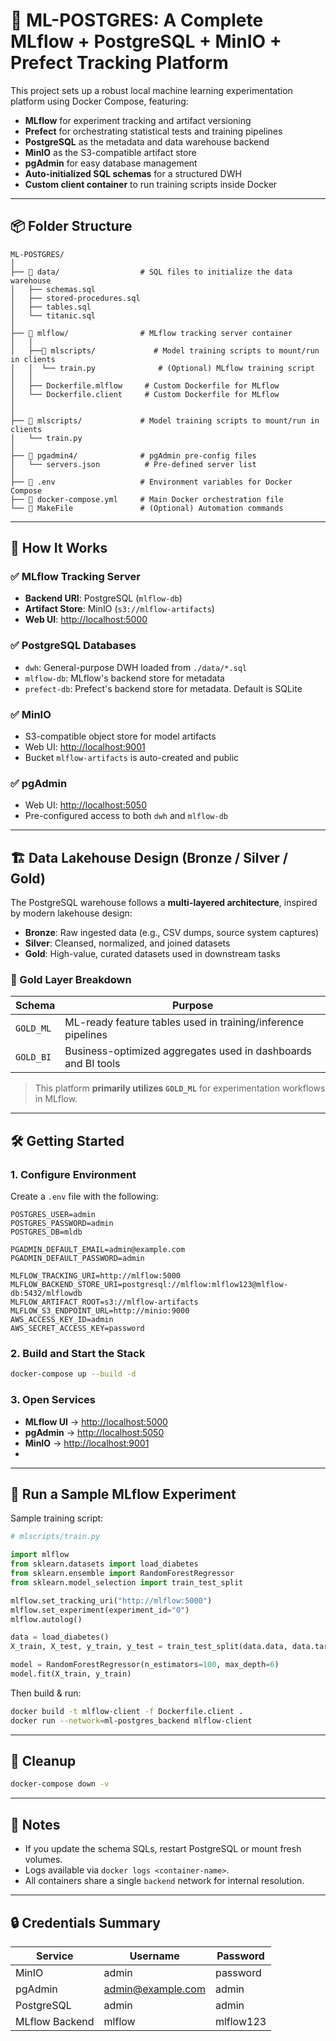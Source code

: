 # 🧠 ML-POSTGRES: A Complete MLflow + PostgreSQL + MinIO + Prefect Tracking Platform

This project sets up a robust local machine learning experimentation platform using Docker Compose, featuring:

- **MLflow** for experiment tracking and artifact versioning
- **Prefect** for orchestrating statistical tests and training pipelines
- **PostgreSQL** as the metadata and data warehouse backend
- **MinIO** as the S3-compatible artifact store
- **pgAdmin** for easy database management
- **Auto-initialized SQL schemas** for a structured DWH
- **Custom client container** to run training scripts inside Docker

---

## 📦 Folder Structure

```
ML-POSTGRES/
│
├── 📂 data/                  # SQL files to initialize the data warehouse
│   ├── schemas.sql
│   ├── stored-procedures.sql
│   ├── tables.sql
│   └── titanic.sql
│
├── 📂 mlflow/                # MLflow tracking server container
│   │
│   ├──📂 mlscripts/             # Model training scripts to mount/run in clients
│   │  └── train.py              # (Optional) MLflow training script
│   │
│   ├── Dockerfile.mlflow     # Custom Dockerfile for MLflow
│   └── Dockerfile.client     # Custom Dockerfile for MLflow
│   
│
├── 📂 mlscripts/             # Model training scripts to mount/run in clients
│   └── train.py
│
├── 📂 pgadmin4/              # pgAdmin pre-config files
│   └── servers.json          # Pre-defined server list
│ 
├── 📄 .env                   # Environment variables for Docker Compose
├── 📄 docker-compose.yml     # Main Docker orchestration file
└── 📄 MakeFile               # (Optional) Automation commands
```

---

## 🚀 How It Works

### ✅ MLflow Tracking Server

- **Backend URI**: PostgreSQL (`mlflow-db`)
- **Artifact Store**: MinIO (`s3://mlflow-artifacts`)
- **Web UI**: [http://localhost:5000](http://localhost:5000)

### ✅ PostgreSQL Databases

- `dwh`: General-purpose DWH loaded from `./data/*.sql`
- `mlflow-db`: MLflow's backend store for metadata
- `prefect-db`: Prefect's backend store for metadata. Default is SQLite
### ✅ MinIO

- S3-compatible object store for model artifacts
- Web UI: [http://localhost:9001](http://localhost:9001)
- Bucket `mlflow-artifacts` is auto-created and public

### ✅ pgAdmin

- Web UI: [http://localhost:5050](http://localhost:5050)
- Pre-configured access to both `dwh` and `mlflow-db`


---

## 🏗️ Data Lakehouse Design (Bronze / Silver / Gold)

The PostgreSQL warehouse follows a **multi-layered architecture**, inspired by modern lakehouse design:

- **Bronze**: Raw ingested data (e.g., CSV dumps, source system captures)
- **Silver**: Cleansed, normalized, and joined datasets
- **Gold**: High-value, curated datasets used in downstream tasks

### 🥇 Gold Layer Breakdown

| Schema     | Purpose                                                                 |
|------------|-------------------------------------------------------------------------|
| `GOLD_ML`  | ML-ready feature tables used in training/inference pipelines            |
| `GOLD_BI`  | Business-optimized aggregates used in dashboards and BI tools          |

> This platform **primarily utilizes `GOLD_ML`** for experimentation workflows in MLflow.

---

## 🛠️ Getting Started

### 1. Configure Environment

Create a `.env` file with the following:

```env
POSTGRES_USER=admin
POSTGRES_PASSWORD=admin
POSTGRES_DB=mldb

PGADMIN_DEFAULT_EMAIL=admin@example.com
PGADMIN_DEFAULT_PASSWORD=admin

MLFLOW_TRACKING_URI=http://mlflow:5000
MLFLOW_BACKEND_STORE_URI=postgresql://mlflow:mlflow123@mlflow-db:5432/mlflowdb
MLFLOW_ARTIFACT_ROOT=s3://mlflow-artifacts
MLFLOW_S3_ENDPOINT_URL=http://minio:9000
AWS_ACCESS_KEY_ID=admin
AWS_SECRET_ACCESS_KEY=password
```

### 2. Build and Start the Stack

```bash
docker-compose up --build -d
```

### 3. Open Services

- **MLflow UI** → [http://localhost:5000](http://localhost:5000)
- **pgAdmin** → [http://localhost:5050](http://localhost:5050)
- **MinIO** → [http://localhost:9001](http://localhost:9001)
- 
---

## 🧪 Run a Sample MLflow Experiment

Sample training script:

```python
# mlscripts/train.py

import mlflow
from sklearn.datasets import load_diabetes
from sklearn.ensemble import RandomForestRegressor
from sklearn.model_selection import train_test_split

mlflow.set_tracking_uri("http://mlflow:5000")
mlflow.set_experiment(experiment_id="0")
mlflow.autolog()

data = load_diabetes()
X_train, X_test, y_train, y_test = train_test_split(data.data, data.target)

model = RandomForestRegressor(n_estimators=100, max_depth=6)
model.fit(X_train, y_train)
```

Then build & run:

```bash
docker build -t mlflow-client -f Dockerfile.client .
docker run --network=ml-postgres_backend mlflow-client
```

---

## 🧹 Cleanup

```bash
docker-compose down -v
```

---

## 📌 Notes

- If you update the schema SQLs, restart PostgreSQL or mount fresh volumes.
- Logs available via `docker logs <container-name>`.
- All containers share a single `backend` network for internal resolution.

---

## 🔒 Credentials Summary

| Service        | Username           | Password       |
|----------------|--------------------|----------------|
| MinIO          | admin              | password       |
| pgAdmin        | admin@example.com  | admin          |
| PostgreSQL     | admin              | admin          |
| MLflow Backend | mlflow             | mlflow123      |
